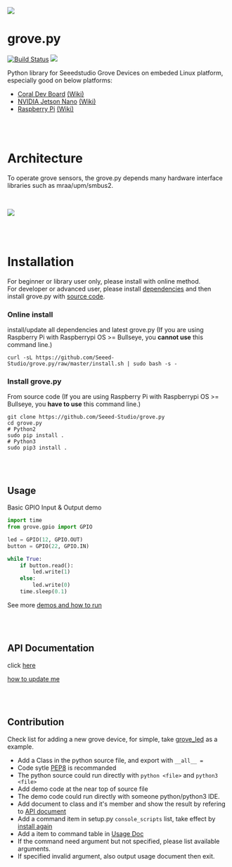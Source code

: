 ![](https://user-images.githubusercontent.com/4081906/55451417-67559d00-5605-11e9-96b3-4c6bdd3e770c.png)

grove.py
========

[![Build Status](https://travis-ci.org/Seeed-Studio/grove.py.svg?branch=master)](https://travis-ci.org/Seeed-Studio/grove.py)
[![](https://img.shields.io/pypi/v/grove.py.svg)](https://pypi.python.org/pypi/grove.py)

Python library for Seeedstudio Grove Devices on embeded Linux platform, especially good on below platforms:
- [Coral Dev Board](https://www.seeedstudio.com/Coral-Dev-Board-p-2900.html) [(Wiki)](http://wiki.seeedstudio.com/Grove_Base_Hat_for_Raspberry_Pi/#software)
- [NVIDIA Jetson Nano](https://www.seeedstudio.com/NVIDIA-Jetson-Nano-Development-Kit-p-2916.html) [(Wiki)](http://wiki.seeedstudio.com/Grove_Base_Hat_for_Raspberry_Pi/#software)
- [Raspberry Pi](https://www.seeedstudio.com/category/Boards-c-17.html) [(Wiki)](http://wiki.seeedstudio.com/Grove_Base_Hat_for_Raspberry_Pi/#software)

<br><br>
# Architecture
To operate grove sensors, the grove.py depends many hardware interface libraries such as mraa/upm/smbus2. 

<br>

![](images/grove-py-arch.png)

<br><br>
# Installation
For beginner or library user only, please install with online method.<br>
For developer or advanced user, please install [dependencies](doc/INSTALL.md#install-dependencies)
and then install grove.py with [source code](#install-grovepy).

### Online install
install/update all dependencies and latest grove.py (If you are using Raspberry Pi with Raspberrypi OS >= Bullseye, you **cannot use** this command line.)
```shell
curl -sL https://github.com/Seeed-Studio/grove.py/raw/master/install.sh | sudo bash -s -
```

### Install grove.py
From source code (If you are using Raspberry Pi with Raspberrypi OS >= Bullseye, you **have to use** this command line.)
```shell
git clone https://github.com/Seeed-Studio/grove.py
cd grove.py
# Python2
sudo pip install .
# Python3
sudo pip3 install .
```

<br><br>
## Usage
Basic GPIO Input & Output demo
```python
import time
from grove.gpio import GPIO

led = GPIO(12, GPIO.OUT)
button = GPIO(22, GPIO.IN)

while True:
    if button.read():
        led.write(1)
    else:
        led.write(0)
    time.sleep(0.1)
```
See more [demos and how to run](doc/README.md)

<br><br>
## API Documentation
click [here](https://seeed-studio.github.io/grove.py)

[how to update me](sphinx/README.md)

<br><br>
## Contribution
Check list for adding a new grove device, for simple, take [grove_led](grove/grove_led.py) as a example.
- Add a Class in the python source file, and export with `__all__ =`
- Code sytle [PEP8](https://www.python.org/dev/peps/pep-0008) is recommanded
- The python source could run directly with `python <file>` and `python3 <file>`
- Add demo code at the near top of source file
- The demo code could run directly with someone python/python3 IDE.
- Add document to class and it's member and show the result by refering to [API document](#api-documentation)
- Add a command item in setup.py `console_scripts` list, take effect by [install again](#install-grovepy)
- Add a item to command table in [Usage Doc](doc/README.md)
- If the command need argument but not specified, please list available arguments.
- If specified invalid argument, also output usage document then exit.
